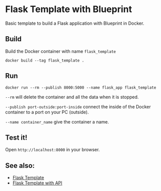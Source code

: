 # Flask Template with Blueprint

Basic template to build a Flask application with Blueprint in Docker.


## Build
Build the Docker container with name `flask_template`
```
docker build --tag flask_template .
```


## Run
```
docker run --rm --publish 8000:5000 --name flask_app flask_template
```

`--rm` will delete the container and all the data when it is stopped.

`--publish port-outside:port-inside` connect the inside of the Docker container to a port on your PC (outside).

`--name container_name` give the container a name.


## Test it!
Open `http://localhost:8000` in your browser.

## See also:
* [Flask Template](https://github.com/felixdollack/FlaskTemplate)
* [Flask Template with API](https://github.com/felixdollack/FlaskTemplate/tree/api)

